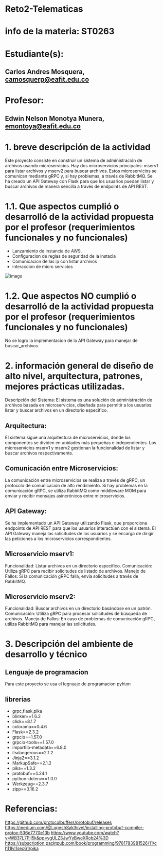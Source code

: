 # Reto2-Telematicas

# info de la materia: ST0263

# Estudiante(s):
## Carlos Andres Mosquera, camosquerp@eafit.edu.co


# Profesor: 
## Edwin Nelson Monotya Munera, emontoya@eafit.edu.co




# 1. breve descripción de la actividad
Este proyecto consiste en construir un sistema de administración de archivos usando microservicios. Hay dos microservicios principales: mserv1 para listar archivos y mserv2 para buscar archivos. Estos microservicios se comunican mediante gRPC y, si hay problemas, a través de RabbitMQ. Se ha creado un API Gateway con Flask para que los usuarios puedan listar y buscar archivos de manera sencilla a través de endpoints de API REST.

# 1.1. Que aspectos cumplió o desarrolló de la actividad propuesta por el profesor (requerimientos funcionales y no funcionales)
- Lanzamiento de instancia de AWS.
- Configuracion de reglas de seguridad de la instacia 
- Comunicacion de las ip con listar archivos
- interaccion de micro servicios

![image](https://github.com/camosquerp/Reto2-Telematicas/assets/68928380/159d3558-b6a7-49ed-bd70-a9d4b623687c)

# 1.2. Que aspectos NO cumplió o desarrolló de la actividad propuesta por el profesor (requerimientos funcionales y no funcionales)
No se logro la implementacion de la API Gateway para manejar de buscar_archivos


# 2. información general de diseño de alto nivel, arquitectura, patrones, mejores prácticas utilizadas.
Descripción del Sistema:
El sistema es una solución de administración de archivos basada en microservicios, diseñada para permitir a los usuarios listar y buscar archivos en un directorio específico.

## Arquitectura:
El sistema sigue una arquitectura de microservicios, donde los componentes se dividen en unidades más pequeñas e independientes. Los microservicios mserv1 y mserv2 gestionan la funcionalidad de listar y buscar archivos respectivamente.

## Comunicación entre Microservicios:
La comunicación entre microservicios se realiza a través de gRPC, un protocolo de comunicación de alto rendimiento. Si hay problemas en la comunicación gRPC, se utiliza RabbitMQ como middleware MOM para enviar y recibir mensajes asincrónicos entre microservicios.

## API Gateway:
Se ha implementado un API Gateway utilizando Flask, que proporciona endpoints de API REST para que los usuarios interactúen con el sistema. El API Gateway maneja las solicitudes de los usuarios y se encarga de dirigir las peticiones a los microservicios correspondientes.

## Microservicio mserv1:
Funcionalidad: Listar archivos en un directorio específico.
Comunicación: Utiliza gRPC para recibir solicitudes de listado de archivos.
Manejo de Fallos: Si la comunicación gRPC falla, envía solicitudes a través de RabbitMQ.


## Microservicio mserv2:
Funcionalidad: Buscar archivos en un directorio basándose en un patrón.
Comunicación: Utiliza gRPC para procesar solicitudes de búsqueda de archivos.
Manejo de Fallos: En caso de problemas de comunicación gRPC, utiliza RabbitMQ para manejar las solicitudes.

# 3. Descripción del ambiente de desarrollo y técnico
## Lenguaje de programacion 
Para este proyecto se usa el legnuaje de programacion pyhton 

## librerias 
- grpc,flask,pika 
- blinker==1.6.2
- click==8.1.7
- colorama==0.4.6
- Flask==2.3.2
- grpcio==1.57.0
- grpcio-tools==1.57.0
- importlib-metadata==6.8.0
- itsdangerous==2.1.2
- Jinja2==3.1.2
- MarkupSafe==2.1.3
- pika==1.3.2
- protobuf==4.24.1
- python-dotenv==1.0.0
- Werkzeug==2.3.7
- zipp==3.16.2

# Referencias:

https://github.com/protocolbuffers/protobuf/releases
https://medium.com/@LogeshSakthivel/installing-protobuf-compiler-protoc-536e7770e13b
https://www.youtube.com/watch?v=WB37L7PjI5k&pp=ygULZ3JwYyBweXRob24%3D
https://subscription.packtpub.com/book/programming/9781783981526/11/ch11lvl1sec61/pika


